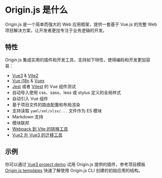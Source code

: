 # Origin.js 是什么

Origin.js 是一个简单而强大的 Web 应用框架，提供一套基于 Vue.js 的完整 Web 项目解决方案，让开发者更加专注于业务逻辑的开发。

## 特性

Origin.js 集成实用的插件和开发工具，支持如下特性，使得编码和开发更加容易：

- [Vue3](https://v3.cn.vuejs.org/) & [Vite2](https://cn.vitejs.dev/)
- [Vue i18n](https://kazupon.github.io/vue-i18n/zh/) & [Vuex](https://vuex.vuejs.org/zh/)
- [Jest](https://jestjs.io/) 或者 [Vitest](https://vitest.dev/) 的 Vue 组件测试
- 自动导入使用 css、sass、less 或 stylus 定义的全局样式
- 自动引入 Vue 组件
- 基于项目文件的路由配置和布局渲染
- 支持读取 `yaml/xml/xlsx/...` 文件作为 ES 模块
- Markdown 支持
- 模块联邦
- [Webpack 到 Vite 的转换工具](https://github.com/originjs/webpack-to-vite)
- [Vue2 升 Vue3 的迁移工具](https://github.com/originjs/vue-codemod)

## 示例

你可以通过 [Vue3 project demo](https://github.com/originjs/origin.js/tree/main/examples/vue3) 试用 Origin.js 提供的插件，参考项目模板 [Origin.js templates](https://github.com/konpeki622/origin-demo) 快速了解使用 Origin.js CLI 创建的初始应用的结构。
